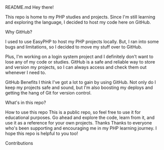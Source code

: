

README.md
Hey there!

This repo is home to my PHP studies and projects. Since I'm still learning and exploring the language, I decided to host my code here on GitHub.

Why GitHub?

I used to use EasyPHP to host my PHP projects locally. But, I ran into some bugs and limitations, so I decided to move my stuff over to GitHub.

Plus, I'm working on a login system project and I definitely don't want to lose any of my code or studies. GitHub is a safe and 
reliable way to store and version my projects, so I can always access and check them out whenever I need to.

GitHub Benefits
I think I've got a lot to gain by using GitHub. Not only do I keep my projects safe and sound, 
but I'm also boosting my deploys and getting the hang of Git for version control.

What's in this repo?

How to use this repo
This is a public repo, so feel free to use it for educational purposes.
Go ahead and explore the code, learn from it, and use it as a reference for your own projects.
Thanks
Thanks to everyone who's been supporting and encouraging me in my PHP learning journey. I hope this repo is helpful to you too!



Contributions
